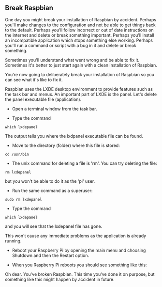 ## Break Raspbian
One day you might break your installation of Raspbian by accident. Perhaps you'll make changes to the configuration and not be able to get things back to the default. Perhaps you'll follow incorrect or out of date instructions on the internet and delete or break something important. Perhaps you'll install an incompatible application which stops something else working. Perhaps you'll run a command or script with a bug in it and delete or break something. 

Sometimes you'll understand what went wrong and be able to fix it. Sometimes it's better to just start again with a clean installation of Raspbian. 

You're now going to deliberately break your installation of Raspbian so you can see what it's like to fix it.

Raspbian uses the LXDE desktop environment to provide features such as the task bar and menus. An important part of LXDE is the panel. Let's delete the panel executable file (application). 

+ Open a terminal window from the task bar. 

+ Type the command

~~~
which lxdepanel
~~~

The output tells you where the lxdpanel executable file can be found. 

+ Move to the directory (folder) where this file is stored:

~~~
cd /usr/bin
~~~

+ The unix command for deleting a file is 'rm'. You can try deleting the file:

~~~
rm lxdepanel
~~~

but you won't be able to do it as the 'pi' user. 

+ Run the same command as a superuser:

~~~
sudo rm lxdepanel
~~~

+ Type the command

~~~
which lxdepanel
~~~

and you will see that the lxdepanel file has gone. 

This won't cause any immediate problems as the application is already running.

+ Reboot your Raspberry Pi by opening the main menu and choosing Shutdown and then the Restart option. 

+ When you Raspberry Pi reboots you should see something like this:

Oh dear. You've broken Raspbian. This time you've done it on purpose, but something like this might happen by accident in future. 


